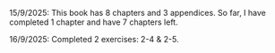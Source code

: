 15/9/2025: This book has 8 chapters and 3 appendices. So far, I have completed 1 chapter and have 7 chapters left.   

16/9/2025: Completed 2 exercises: 2-4 & 2-5.
